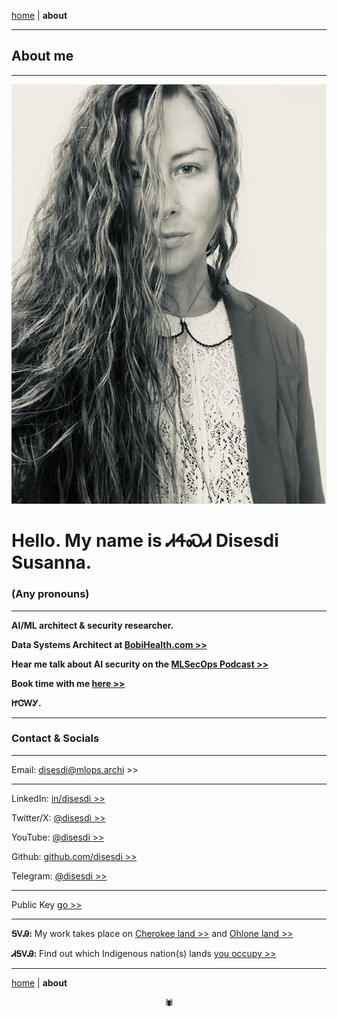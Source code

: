 [home](https://disesdi.github.io/) | **about** 

-------

## About me

-------
![disesdi_susanna](disesdi_susanna.png)

# Hello. My name is ᏗᏎᏍᏗ Disesdi Susanna.

### (Any pronouns)

-------

**AI/ML architect & security researcher.**

  
**Data Systems Architect at <a href="https://www.bobihealth.com/" target="_blank" rel="noopener noreferrer">BobiHealth.com >></a>**


**Hear me talk about AI security on the <a href="https://mlsecops.com/podcast/cox-securing-aiml-systems-in-the-age-of-information-warfare" target="_blank" rel="noopener noreferrer">MLSecOps Podcast >></a>**


**Book time with me <a href="https://calendly.com/disesdi" target="_blank" rel="noopener noreferrer">here >></a>**

**ᏥᏣᎳᎩ.**

-------

### Contact & Socials

-------

Email: <a href="mailto:disesdi@mlops.archi" target="_blank" rel="noopener noreferrer">disesdi@mlops.archi >></a>

-------

LinkedIn: <a href="https://www.linkedin.com/in/disesdi/" target="_blank" rel="noopener noreferrer">in/disesdi >></a>


Twitter/X: <a href="https://twitter.com/disesdi/" target="_blank" rel="noopener noreferrer">@disesdi >></a>


YouTube: <a href="https://www.youtube.com/@disesdi" target="_blank" rel="noopener noreferrer">@disesdi >> </a>


Github: <a href="https://github.com/disesdi" target="_blank" rel="noopener noreferrer">github.com/disesdi >> </a>


Telegram: <a href="https://t.me/disesdi" target="_blank" rel="noopener noreferrer">@disesdi >></a>


-------

Public Key <a href="https://disesdi.github.io/key.html" target="_blank" rel="noopener noreferrer">go >></a>

-------

**ᎦᏙᎯ:** My work takes place on <a href="https://ebci.com/" target="_blank" rel="noopener noreferrer">Cherokee land >></a> and <a href="https://indigenousengineering.github.io/about/land.html">Ohlone land >></a>

**ᏗᎦᏙᎯ:** Find out which Indigenous nation(s) lands <a href="https://native-land.ca/" target="_blank" rel="noopener noreferrer">you occupy >> </a>

-------

[home](https://disesdi.github.io/) | **about** 


<div align="center">🕷</div>
